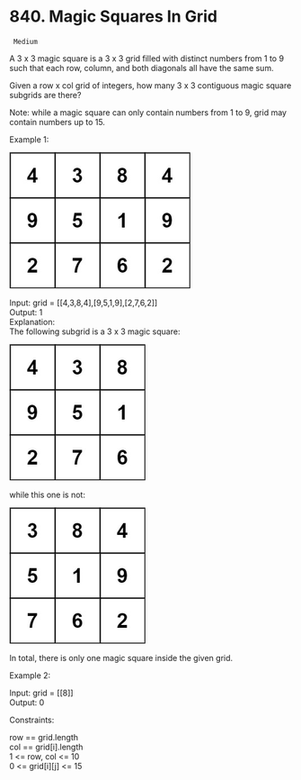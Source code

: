 # 840. Magic Squares In Grid

     Medium
     
A 3 x 3 magic square is a 3 x 3 grid filled with distinct numbers from 1 to 9 such that each row, column, and both diagonals all have the same sum.

Given a row x col grid of integers, how many 3 x 3 contiguous magic square subgrids are there?

Note: while a magic square can only contain numbers from 1 to 9, grid may contain numbers up to 15.

Example 1:

![magic_main.jpg](materials%2Fpictures%2Fmagic_main.jpg)

Input: grid = [[4,3,8,4],[9,5,1,9],[2,7,6,2]]  
Output: 1  
Explanation:  
The following subgrid is a 3 x 3 magic square:

![magic_valid.jpg](materials%2Fpictures%2Fmagic_valid.jpg)

while this one is not:

![magic_invalid.jpg](materials%2Fpictures%2Fmagic_invalid.jpg)

In total, there is only one magic square inside the given grid.

Example 2:

Input: grid = [[8]]  
Output: 0


Constraints:

row == grid.length  
col == grid[i].length  
1 <= row, col <= 10  
0 <= grid[i][j] <= 15